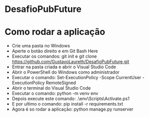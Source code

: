 # DesafioPubFuture
 
# Como rodar a aplicação

- Crie uma pasta no Windows
- Aperte o botão direito e em Git Bash Here
- Executar os comandos: git init e git clone https://github.com/GustavoLaureth/DesafioPubFuture.git
- Entrar na pasta criada e abrir o Visual Studio Code
- Abrir o PowerShell do Windows como administrador
- Executar o comando: Set-ExecutionPolicy -Scope CurrentUser -ExecutionPolicy RemoteSigned
- Abrir o terminal do Visual Studio Code
- Executar o comando: python -m venv env
- Depois execute este comando: .\env\Scripts\Activate.ps1
- E por ultimo o comando: pip install -r requirements.txt
- Agora é so rodar a aplicação: python manage.py runserver
